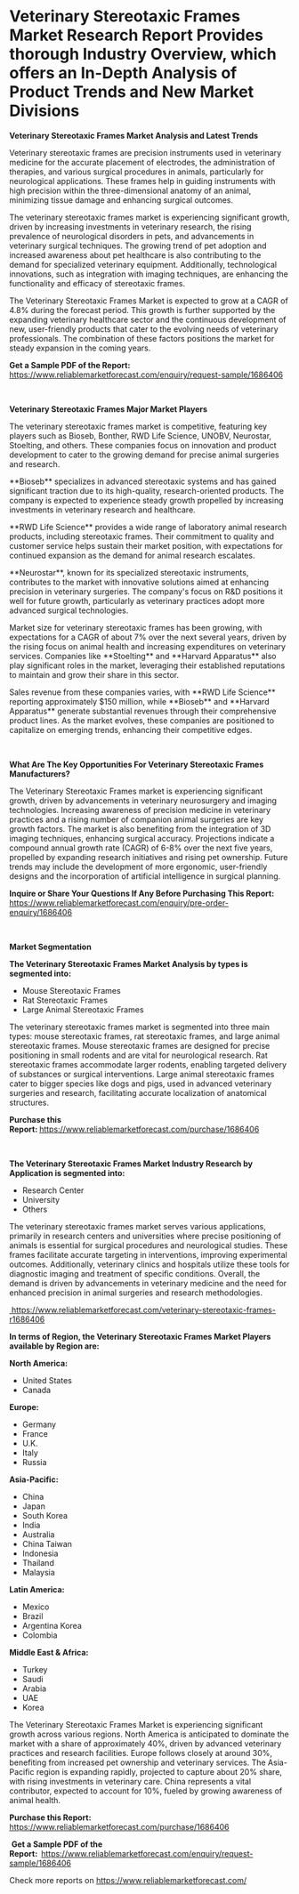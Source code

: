 <p><h1>Veterinary Stereotaxic Frames Market Research Report Provides thorough Industry Overview, which offers an In-Depth Analysis of Product Trends and New Market Divisions</h1></p><p><strong>Veterinary Stereotaxic Frames Market Analysis and Latest Trends</strong></p>
<p><p>Veterinary stereotaxic frames are precision instruments used in veterinary medicine for the accurate placement of electrodes, the administration of therapies, and various surgical procedures in animals, particularly for neurological applications. These frames help in guiding instruments with high precision within the three-dimensional anatomy of an animal, minimizing tissue damage and enhancing surgical outcomes.</p><p>The veterinary stereotaxic frames market is experiencing significant growth, driven by increasing investments in veterinary research, the rising prevalence of neurological disorders in pets, and advancements in veterinary surgical techniques. The growing trend of pet adoption and increased awareness about pet healthcare is also contributing to the demand for specialized veterinary equipment. Additionally, technological innovations, such as integration with imaging techniques, are enhancing the functionality and efficacy of stereotaxic frames.</p><p>The Veterinary Stereotaxic Frames Market is expected to grow at a CAGR of 4.8% during the forecast period. This growth is further supported by the expanding veterinary healthcare sector and the continuous development of new, user-friendly products that cater to the evolving needs of veterinary professionals. The combination of these factors positions the market for steady expansion in the coming years.</p></p>
<p><strong>Get a Sample PDF of the Report:&nbsp;</strong> <a href="https://www.reliablemarketforecast.com/enquiry/request-sample/1686406?utm_campaign=1885&utm_medium=2&utm_source=Github&utm_content=ia&utm_term=30122024&utm_id=veterinary-stereotaxic-frames">https://www.reliablemarketforecast.com/enquiry/request-sample/1686406</a></p>
<p>&nbsp;</p>
<p><strong>Veterinary Stereotaxic Frames Major Market Players</strong></p>
<p><p>The veterinary stereotaxic frames market is competitive, featuring key players such as Bioseb, Bonther, RWD Life Science, UNOBV, Neurostar, Stoelting, and others. These companies focus on innovation and product development to cater to the growing demand for precise animal surgeries and research.</p><p>**Bioseb** specializes in advanced stereotaxic systems and has gained significant traction due to its high-quality, research-oriented products. The company is expected to experience steady growth propelled by increasing investments in veterinary research and healthcare.</p><p>**RWD Life Science** provides a wide range of laboratory animal research products, including stereotaxic frames. Their commitment to quality and customer service helps sustain their market position, with expectations for continued expansion as the demand for animal research escalates.</p><p>**Neurostar**, known for its specialized stereotaxic instruments, contributes to the market with innovative solutions aimed at enhancing precision in veterinary surgeries. The company's focus on R&D positions it well for future growth, particularly as veterinary practices adopt more advanced surgical technologies.</p><p>Market size for veterinary stereotaxic frames has been growing, with expectations for a CAGR of about 7% over the next several years, driven by the rising focus on animal health and increasing expenditures on veterinary services. Companies like **Stoelting** and **Harvard Apparatus** also play significant roles in the market, leveraging their established reputations to maintain and grow their share in this sector.</p><p>Sales revenue from these companies varies, with **RWD Life Science** reporting approximately $150 million, while **Bioseb** and **Harvard Apparatus** generate substantial revenues through their comprehensive product lines. As the market evolves, these companies are positioned to capitalize on emerging trends, enhancing their competitive edges.</p></p>
<p>&nbsp;</p>
<p><strong>What Are The Key Opportunities For Veterinary Stereotaxic Frames Manufacturers?</strong></p>
<p><p>The Veterinary Stereotaxic Frames market is experiencing significant growth, driven by advancements in veterinary neurosurgery and imaging technologies. Increasing awareness of precision medicine in veterinary practices and a rising number of companion animal surgeries are key growth factors. The market is also benefiting from the integration of 3D imaging techniques, enhancing surgical accuracy. Projections indicate a compound annual growth rate (CAGR) of 6-8% over the next five years, propelled by expanding research initiatives and rising pet ownership. Future trends may include the development of more ergonomic, user-friendly designs and the incorporation of artificial intelligence in surgical planning.</p></p>
<p><strong>Inquire or Share Your Questions If Any Before Purchasing This Report:</strong> <a href="https://www.reliablemarketforecast.com/enquiry/pre-order-enquiry/1686406?utm_campaign=1885&utm_medium=2&utm_source=Github&utm_content=ia&utm_term=30122024&utm_id=veterinary-stereotaxic-frames">https://www.reliablemarketforecast.com/enquiry/pre-order-enquiry/1686406</a></p>
<p>&nbsp;</p>
<p><strong>Market Segmentation</strong></p>
<p><strong>The Veterinary Stereotaxic Frames Market Analysis by types is segmented into:</strong></p>
<p><ul><li>Mouse Stereotaxic Frames</li><li>Rat Stereotaxic Frames</li><li>Large Animal Stereotaxic Frames</li></ul></p>
<p><p>The veterinary stereotaxic frames market is segmented into three main types: mouse stereotaxic frames, rat stereotaxic frames, and large animal stereotaxic frames. Mouse stereotaxic frames are designed for precise positioning in small rodents and are vital for neurological research. Rat stereotaxic frames accommodate larger rodents, enabling targeted delivery of substances or surgical interventions. Large animal stereotaxic frames cater to bigger species like dogs and pigs, used in advanced veterinary surgeries and research, facilitating accurate localization of anatomical structures.</p></p>
<p><strong>Purchase this Report:&nbsp;</strong><a href="https://www.reliablemarketforecast.com/purchase/1686406?utm_campaign=1885&utm_medium=2&utm_source=Github&utm_content=ia&utm_term=30122024&utm_id=veterinary-stereotaxic-frames">https://www.reliablemarketforecast.com/purchase/1686406</a></p>
<p>&nbsp;</p>
<p><strong>The Veterinary Stereotaxic Frames Market Industry Research by Application is segmented into:</strong></p>
<p><ul><li>Research Center</li><li>University</li><li>Others</li></ul></p>
<p><p>The veterinary stereotaxic frames market serves various applications, primarily in research centers and universities where precise positioning of animals is essential for surgical procedures and neurological studies. These frames facilitate accurate targeting in interventions, improving experimental outcomes. Additionally, veterinary clinics and hospitals utilize these tools for diagnostic imaging and treatment of specific conditions. Overall, the demand is driven by advancements in veterinary medicine and the need for enhanced precision in animal surgeries and research methodologies.</p></p>
<p><a href="https://www.reliablemarketforecast.com/veterinary-stereotaxic-frames-r1686406?utm_campaign=1885&utm_medium=2&utm_source=Github&utm_content=ia&utm_term=30122024&utm_id=veterinary-stereotaxic-frames">&nbsp;https://www.reliablemarketforecast.com/veterinary-stereotaxic-frames-r1686406</a></p>
<p><strong>In terms of Region, the Veterinary Stereotaxic Frames Market Players available by Region are:</strong></p>
<p>
    <p> <strong> North America: </strong>
        <ul>
            <li>United States</li>
            <li>Canada</li>
        </ul>
        </p> 
    <p> <strong> Europe: </strong>
        <ul>
            <li>Germany</li>
            <li>France</li>
            <li>U.K.</li>
            <li>Italy</li>
            <li>Russia</li>
        </ul>
        </p> 
    <p> <strong> Asia-Pacific: </strong>
        <ul>
            <li>China</li>
            <li>Japan</li>
            <li>South Korea</li>
            <li>India</li>
            <li>Australia</li>
            <li>China Taiwan</li>
            <li>Indonesia</li>
            <li>Thailand</li>
            <li>Malaysia</li>
        </ul>
        </p> 
    <p> <strong> Latin America: </strong>
        <ul>
            <li>Mexico</li>
            <li>Brazil</li>
            <li>Argentina Korea</li>
            <li>Colombia</li>
        </ul>
        </p> 
    <p> <strong> Middle East & Africa: </strong>
        <ul>
            <li>Turkey</li>
            <li>Saudi</li>
            <li>Arabia</li>
            <li>UAE</li>
            <li>Korea</li>
        </ul>
    </p>
    </p>
<p><p>The Veterinary Stereotaxic Frames Market is experiencing significant growth across various regions. North America is anticipated to dominate the market with a share of approximately 40%, driven by advanced veterinary practices and research facilities. Europe follows closely at around 30%, benefiting from increased pet ownership and veterinary services. The Asia-Pacific region is expanding rapidly, projected to capture about 20% share, with rising investments in veterinary care. China represents a vital contributor, expected to account for 10%, fueled by growing awareness of animal health.</p></p>
<p><strong>Purchase this Report: </strong><a href="https://www.reliablemarketforecast.com/purchase/1686406?utm_campaign=1885&utm_medium=2&utm_source=Github&utm_content=ia&utm_term=30122024&utm_id=veterinary-stereotaxic-frames">https://www.reliablemarketforecast.com/purchase/1686406</a></p>
<p>&nbsp;<strong>Get a Sample PDF of the Report:&nbsp;&nbsp;</strong><a href="https://www.reliablemarketforecast.com/enquiry/request-sample/1686406?utm_campaign=1885&utm_medium=2&utm_source=Github&utm_content=ia&utm_term=30122024&utm_id=veterinary-stereotaxic-frames">https://www.reliablemarketforecast.com/enquiry/request-sample/1686406</a></p>
<p><strong></strong></p>
<p>Check more reports on <a href="https://www.reliablemarketforecast.com/?utm_campaign=1885&utm_medium=2&utm_source=Github&utm_content=ia&utm_term=30122024&utm_id=veterinary-stereotaxic-frames">https://www.reliablemarketforecast.com/</a></p>